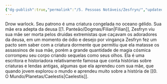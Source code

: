 ```yaml
---
{"dg-publish":true,"permalink":"/5. Pessoas Notáveis/Zesfryn/","updated":"2025-06-15T19:41:53.528-03:00"}
---
```


Drow warlock. Seu patrono é uma criatura congelada no oceano gélido. Sua mãe era adepta da deusa [[1. Panteão/Dogmas/Filian\|Filian]], Zesfryn viu sua mãe ser morta pelos druidas extremistas que caçavam os adoradores da deusa, em um momento de ódio e desejo por vingança Zesfryn fez um pacto sem saber com a criatura dormente que permitiu que ela matasse os assassinos de sua mãe, porém a grande quantidade de magia cósmica corrompeu seu corpo criando sequelas como seus olhos. Ela é uma escritora e historiadora relativamente famosa que conta histórias sobre criaturas e lendas antigas, algumas que ela aprendeu com sua mãe, que quando jovem explorou o mundo e aprendeu muito sobre a história de [[0. O Mundo/Planetas/Caelestis\|Caelestis]].